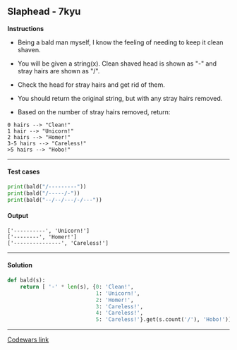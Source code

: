 ## Slaphead - 7kyu

**Instructions**

- Being a bald man myself, I know the feeling of needing to keep it clean shaven.

- You will be given a string(x). Clean shaved head is shown as "-" and stray hairs are shown as "/".

- Check the head for stray hairs and get rid of them.

- You should return the original string, but with any stray hairs removed.

- Based on the number of stray hairs removed, return:

```
0 hairs --> "Clean!"
1 hair --> "Unicorn!"
2 hairs --> "Homer!"
3-5 hairs --> "Careless!"
>5 hairs --> "Hobo!"
```

---

#### Test cases

```python
print(bald("/---------"))
print(bald("/-----/-"))
print(bald("--/--/---/-/---"))
```

#### Output

```
['----------', 'Unicorn!']
['--------', 'Homer!']
['---------------', 'Careless!']
```

---

#### Solution

```python
def bald(s):
    return [ '-' * len(s), {0: 'Clean!',
                            1: 'Unicorn!',
                            2: 'Homer!',
                            3: 'Careless!',
                            4: 'Careless!',
                            5: 'Careless!'}.get(s.count('/'), 'Hobo!')]
```

---

[Codewars link](https://www.codewars.com/kata/57efab9acba9daa4d1000b30)
